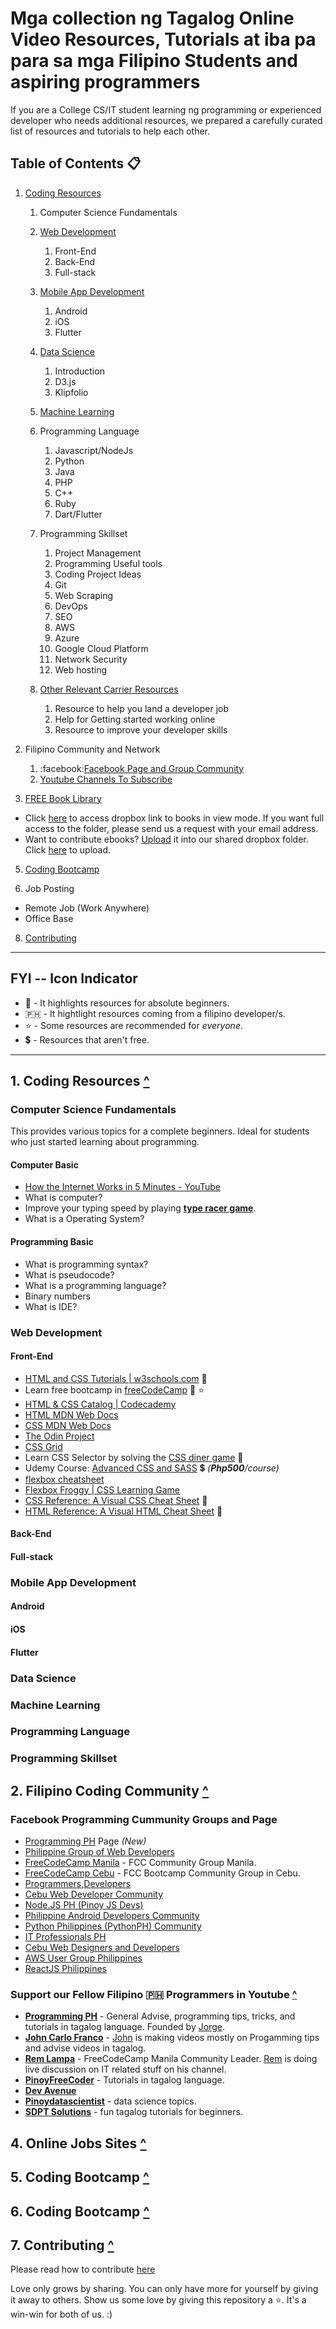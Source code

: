 # Mga collection ng Tagalog Online Video Resources, Tutorials at iba pa para sa mga Filipino Students and aspiring programmers

If you are a College CS/IT student learning ng programming or experienced developer who needs additional resources, we prepared a carefully curated list of resources and tutorials to help each other.

## Table of Contents :clipboard:

1. [Coding Resources](#1-coding-resources)
	1. Computer Science Fundamentals
	1. [Web Development](#11-web-development)
		1. Front-End
		2. Back-End
    	3. Full-stack

	2. [Mobile App Development](#fdfds)
		1. Android
		2. iOS
		3. Flutter
	3. [Data Science](#11-python)
		1. Introduction
		1. D3.js
		1. Klipfolio
	4. [Machine Learning](#12-machine-learning)
	5. Programming Language
		1. Javascript/NodeJs
		2. Python
		3. Java
		4. PHP
		5. C++
		6. Ruby
		7. Dart/Flutter
	6. Programming Skillset
		1. Project Management
		1. Programming Useful tools
		1. Coding Project Ideas
		1. Git
		1. Web Scraping
		1. DevOps
		1. SEO
		1. AWS
		1. Azure
		1. Google Cloud Platform
		1. Network Security
		1. Web hosting

	7. [Other Relevant Carrier Resources](#6-other-relevant-resources)
		1. Resource to help you land a developer job
		2. Help for Getting started working online
		3. Resource to improve your developer skills

2. Filipino Community and Network
	1. :facebook:[Facebook Page and Group Community](#2-facebook-page-and-group-community)
	2. [Youtube Channels To Subscribe](#3-youtube-channels-to-subscribe)

4. [FREE Book Library](#4-online-jobs-sites)

- Click [here](https://www.dropbox.com/sh/7bctdxlyq2hvus5/AADZ456-rS1GzOdhpkQCTyzpa?dl=0) to access dropbox link to books in view mode. If you want full access to the folder, please send us a request with your email address.
- Want to contribute ebooks? [Upload](https://www.dropbox.com/request/ketm016DRCFLvkKeX3MP) it into our shared dropbox folder. Click [here](https://www.dropbox.com/request/ketm016DRCFLvkKeX3MP) to upload. 

5. [Coding Bootcamp](#5-coding-bootcamp)


7. Job Posting

- Remote Job (Work Anywhere)
- Office Base

8. [Contributing](#-contributing)

---

## FYI -- Icon Indicator

- :baby: - It highlights resources for absolute beginners.
- :philippines: - It hightlight resources coming from a filipino developer/s.
- :star: - Some resources are recommended for _everyone_.
- :heavy_dollar_sign: - Resources that aren't free.

---

## 1. Coding Resources [^](#table-of-contents)

### Computer Science Fundamentals
This provides various topics for a complete beginners. Ideal for students who just started learning about programming. 
#### Computer Basic
- [How the Internet Works in 5 Minutes - YouTube](https://www.youtube.com/watch?v=7_LPdttKXPc)
- What is computer?
- Improve your typing speed by playing **[type racer game](https://play.typeracer.com)**.
- What is a Operating System?

#### Programming Basic
- What is programming syntax?
- What is pseudocode?
- What is a programming language?
- Binary numbers
- What is IDE?



### Web Development 
#### Front-End

- [HTML and CSS Tutorials | w3schools.com](https://www.w3schools.com/html/default.asp) :baby:
- Learn free bootcamp in [freeCodeCamp](https://www.freecodecamp.org/) :baby: :star:
- [HTML & CSS Catalog | Codecademy](https://www.codecademy.com/catalog/language/html-css)
- [HTML MDN Web Docs](https://developer.mozilla.org/en-US/docs/Learn/HTML)
- [CSS MDN Web Docs](https://developer.mozilla.org/en-US/docs/Learn/CSS)
- [The Odin Project](https://www.theodinproject.com/)
- [CSS Grid](https://cssgrid.io/)
- Learn CSS Selector by solving the [CSS diner game](https://flukeout.github.io/) :baby:
- Udemy Course: [Advanced CSS and SASS](https://www.udemy.com/advanced-css-and-sass) :heavy_dollar_sign: *(**Php500**/course)*
- [flexbox cheatsheet](https://darekkay.com/dev/flexbox-cheatsheet.html)
- [Flexbox Froggy | CSS Learning Game](https://flexboxfroggy.com/)
- [CSS Reference: A Visual CSS Cheat Sheet](https://cssreference.io/) :baby:
- [HTML Reference: A Visual HTML Cheat Sheet](https://htmlreference.io/) :baby:


#### Back-End

#### Full-stack

### Mobile App Development
#### Android
#### iOS
#### Flutter

### Data Science

### Machine Learning

### Programming Language

### Programming Skillset


## 2. Filipino Coding Community [^](#table-of-contents)

### Facebook Programming Cummunity Groups and Page

 - [Programming PH](https://www.facebook.com/ProgrammingPH/) Page *(New)*
 - [Philippine Group of Web Developers](https://www.facebook.com/groups/pg.webdev/)
 - [FreeCodeCamp Manila](https://www.facebook.com/freeCodeCamp.Manila/) - FCC Community Group Manila.
 - [FreeCodeCamp Cebu](https://www.facebook.com/groups/free.code.camp.cebu/) - FCC Bootcamp Community Group in Cebu.
 - [Programmers,Developers](https://www.facebook.com/groups/ProgramersDevelopers/)
 - [Cebu Web Developer Community](https://www.facebook.com/groups/196767804245829/)
 - [Node.JS PH (Pinoy JS Devs)](https://www.facebook.com/groups/NodeJS.PHDevs/)
 - [Philippine Android Developers Community](https://www.facebook.com/groups/padc.you)
 - [Python Philippines (PythonPH) Community](https://www.facebook.com/groups/pythonph)
 - [IT Professionals PH](https://www.facebook.com/groups/762720073916341/)
 - [Cebu Web Designers and Developers](https://www.facebook.com/groups/cebuwebdesignersdevs/)
 - [AWS User Group Philippines](https://www.facebook.com/groups/AWSUGPH/)
 - [ReactJS Philippines](https://www.facebook.com/reactjsphilippines/)

### Support our Fellow Filipino :philippines: Programmers in Youtube [^](#table-of-contents)

- **[Programming PH](https://www.youtube.com/channel/UCzuOQurgDZCdHUFBwL6Oexg)**  - General Advise, programming tips, tricks, and tutorials in tagalog language. Founded by [Jorge](https://github.com/jorgerosal).
- **[John Carlo Franco](https://www.youtube.com/channel/UCRfO9oznydRShqHUXeO8kaw)** - [John](https://github.com/francojohnc) is making videos mostly on Progamming tips and advise videos in tagalog.
- **[Rem Lampa](https://www.youtube.com/channel/UC3khUmB7mxpkrF1GjKjpa7A)** - FreeCodeCamp Manila Community Leader. [Rem](https://github.com/RemLampa) is doing live discussion on IT related stuff on his channel.
- **[PinoyFreeCoder](https://www.youtube.com/channel/UCFpZDxOMGzsx05epqfvmzbQ)** - Tutorials in tagalog language.
- **[Dev Avenue](https://www.youtube.com/channel/UCltYKjGdnCQx_-5qIt7dUCA)**
- **[Pinoydatascientist](https://www.youtube.com/channel/UCTqbbm0ZhIZ0ya4TOUnH4ag)** - data science topics.
- **[SDPT Solutions](https://www.youtube.com/channel/UCMDL68xgNqRqzin1rkh9WuQ)** - fun tagalog tutorials for beginners. 

## 4. Online Jobs Sites [^](#table-of-contents)

## 5. Coding Bootcamp [^](#table-of-contents)

## 6. Coding Bootcamp [^](#table-of-contents)

## 7. Contributing [^](#table-of-contents)

Please read how to contribute [here](CONTRIBUTING.md)

Love only grows by sharing. You can only have more for yourself by giving it away to others. Show us some love by giving this repository a :star:. It's a win-win for both of us. :)